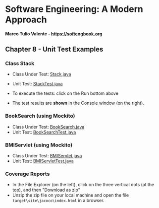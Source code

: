 # Software Engineering: A Modern Approach 

#### Marco Tulio Valente - https://softengbook.org

## Chapter 8 - Unit Test Examples

### Class Stack

- Class Under Test:
  [Stack.java](./src/main/java/org/softengbook/chapter8/Stack.java)
- Unit Test:
[StackTest.java](./src/test/java/org/softengbook/chapter8/StackTest.java)

- To execute the tests: click on the Run bottom above
- The test results are **shown** in the Console window (on the right).
  
### BookSearch (using Mockito)

- Class Under Test:
  [BookSearch.java](./src/main/java/org/softengbook/chapter8/BookSearch.java)
- Unit Test:
  [BookSearchTest.java](./src/test/java/org/softengbook/chapter8/BookSearchTest.java)

 ### BMIServlet (using Mockito)

- Class Under Test:
  [BMIServlet.java](./src/main/java/org/softengbook/chapter8/BMIServlet.java)
- Unit Test:
  [BMIServletTest.java](./src/test/java/org/softengbook/chapter8/BMIServletTest.java)


### Coverage Reports

- In the File Explorer (on the left), click on the three vertical dots (at the top), and then "Download as zip"
- Unzip the zip file on your local machine and open the file
`target\site\jacoco\index.html` in a browser.